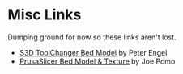# Misc Links

Dumping ground for now so these links aren't lost.

- [S3D ToolChanger Bed Model](https://www.thingiverse.com/thing:4053993) by Peter Engel
- [PrusaSlicer Bed Model & Texture](https://forum.e3d-online.com/threads/e3d-heated-bed-texture-for-prusa-slicer-svg-stl-included.3782/) by Joe Pomo